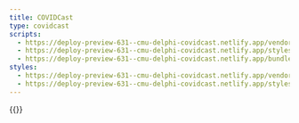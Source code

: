 ```yaml
---
title: COVIDCast
type: covidcast
scripts:
  - https://deploy-preview-631--cmu-delphi-covidcast.netlify.app/vendors.js
  - https://deploy-preview-631--cmu-delphi-covidcast.netlify.app/styles.js
  - https://deploy-preview-631--cmu-delphi-covidcast.netlify.app/bundle.js
styles:
  - https://deploy-preview-631--cmu-delphi-covidcast.netlify.app/vendors.css
  - https://deploy-preview-631--cmu-delphi-covidcast.netlify.app/styles.css
---
```


{{<covidcast >}}